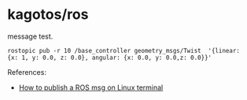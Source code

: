 # kagotos/ros

message test.
```
rostopic pub -r 10 /base_controller geometry_msgs/Twist  '{linear:  {x: 1, y: 0.0, z: 0.0}, angular: {x: 0.0, y: 0.0,z: 0.0}}'
```

References:
- [How to publish a ROS msg on Linux terminal](https://answers.ros.org/question/218818/how-to-publish-a-ros-msg-on-linux-terminal/)
